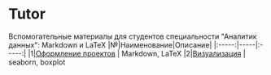# Tutor
Вспомогательные материалы для студентов специальности "Аналитик данных":
Markdown и LaTeX
|№|Наименование|Описание|
|:-----:|-----|:-----:|
|1|[Оформление проектов](https://github.com/nikitinatanya/tutor/tree/main/Оформление%20проектов) | Markdown, LaTeX
|2|[Визуализация](https://github.com/nikitinatanya/tutor/tree/main/Визуализация) | seaborn, boxplot
